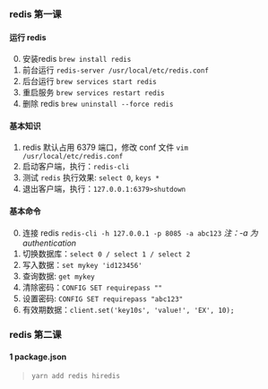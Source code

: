 ### redis 第一课

#### 运行 redis
0. 安装redis `brew install redis`
1. 前台运行 `redis-server /usr/local/etc/redis.conf`
2. 后台运行 `brew services start redis`
3. 重启服务 `brew services restart redis`
4. 删除 redis `brew uninstall --force redis`

#### 基本知识
1. redis 默认占用 6379 端口，修改 conf 文件 `vim /usr/local/etc/redis.conf`
2. 启动客户端，执行：`redis-cli`
3. 测试 `redis` 执行效果: `select 0`, `keys *`
4. 退出客户端，执行：`127.0.0.1:6379>shutdown` 

#### 基本命令
0. 连接 redis `redis-cli -h 127.0.0.1 -p 8085 -a abc123`  _注：-a 为 authentication_
1. 切换数据库：`select 0 / select 1 / select 2`  
2. 写入数据：`set mykey 'id123456'`
3. 查询数据: `get mykey`
4. 清除密码：`CONFIG SET requirepass ""`
5. 设置密码: `CONFIG SET requirepass "abc123"`
6. 有效期数据：`client.set('key10s', 'value!', 'EX', 10);`

### redis 第二课
#### 1 package.json
> `yarn add redis hiredis`
